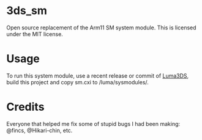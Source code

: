 # 3ds_sm
Open source replacement of the Arm11 SM system module.
This is licensed under the MIT license.

# Usage
To run this system module, use a recent release or commit of [Luma3DS](https://github.com/AuroraWright/Luma3DS/), build this project and copy sm.cxi to /luma/sysmodules/.

# Credits
Everyone that helped me fix some of stupid bugs I had been making: @fincs, @Hikari-chin, etc.
